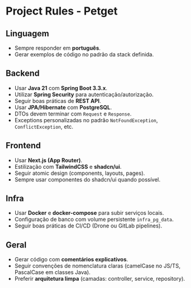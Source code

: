 # Project Rules - Petget

## Linguagem
- Sempre responder em **português**.
- Gerar exemplos de código no padrão da stack definida.

## Backend
- Usar **Java 21** com **Spring Boot 3.3.x**.
- Utilizar **Spring Security** para autenticação/autorização.
- Seguir boas práticas de **REST API**.
- Usar **JPA/Hibernate** com **PostgreSQL**.
- DTOs devem terminar com `Request` e `Response`.
- Exceptions personalizadas no padrão `NotFoundException`, `ConflictException`, etc.

## Frontend
- Usar **Next.js (App Router)**.
- Estilização com **TailwindCSS** e **shadcn/ui**.
- Seguir atomic design (components, layouts, pages).
- Sempre usar componentes do shadcn/ui quando possível.

## Infra
- Usar **Docker** e **docker-compose** para subir serviços locais.
- Configuração de banco com volume persistente `infra_pg_data`.
- Seguir boas práticas de CI/CD (Drone ou GitLab pipelines).

## Geral
- Gerar código com **comentários explicativos**.
- Seguir convenções de nomenclatura claras (camelCase no JS/TS, PascalCase em classes Java).
- Preferir **arquitetura limpa** (camadas: controller, service, repository).
